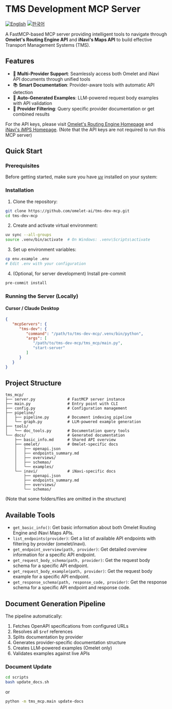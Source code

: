 # TMS Development MCP Server

[![English](https://img.shields.io/badge/lang-English-blue.svg)](README.md) [![한국어](https://img.shields.io/badge/언어-한국어-orange.svg)](README.ko.md)

A FastMCP-based MCP server providing intelligent tools to navigate through **Omelet's Routing Engine API** and **iNavi's Maps API** to build effective Transport Management Systems (TMS).

## Features

- 🚀 **Multi-Provider Support**: Seamlessly access both Omelet and iNavi API documents through unified tools
- 📚 **Smart Documentation**: Provider-aware tools with automatic API detection
- 🔄 **Auto-Generated Examples**: LLM-powered request body examples with API validation
- 🎯 **Provider Filtering**: Query specific provider documentation or get combined results

For the API keys, please visit [Omelet's Routing Engine Homepage](https://routing.oaasis.cc/) and [iNavi's iMPS Homepage](https://mapsapi.inavisys.com/).
(Note that the API keys are not required to run this MCP server)


## Quick Start

### Prerequisites

Before getting started, make sure you have [uv](https://docs.astral.sh/uv/getting-started/installation/) installed on your system:

### Installation

1. Clone the repository:
```bash
git clone https://github.com/omelet-ai/tms-dev-mcp.git
cd tms-dev-mcp
```

2. Create and activate virtual environment:
```bash
uv sync --all-groups
source .venv/bin/activate  # On Windows: .venv\Scripts\activate
```

3. Set up environment variables:
```bash
cp env.example .env
# Edit .env with your configuration
```

4. (Optional, for server development) Install pre-commit
```bash
pre-commit install
```

### Running the Server (Locally)

#### Cursor / Claude Desktop
```json
{
   "mcpServers": {
      "tms-dev": {
         "command": "/path/to/tms-dev-mcp/.venv/bin/python",
         "args": [
            "/path/to/tms-dev-mcp/tms_mcp/main.py",
            "start-server"
         ]
      }
   }
}
```

## Project Structure

```
tms_mcp/
├── server.py              # FastMCP server instance
├── main.py                # Entry point with CLI
├── config.py              # Configuration management
├── pipeline/
│   ├── pipeline.py        # Document indexing pipeline
│   └── graph.py           # LLM-powered example generation
├── tools/
│   └── doc_tools.py       # Documentation query tools
└── docs/                  # Generated documentation
    ├── basic_info.md      # Shared API overview
    ├── omelet/            # Omelet-specific docs
    │   ├── openapi.json
    │   ├── endpoints_summary.md
    │   ├── overviews/
    │   ├── schemas/
    │   └── examples/
    └── inavi/             # iNavi-specific docs
        ├── openapi.json
        ├── endpoints_summary.md
        ├── overviews/
        └── schemas/
```

(Note that some folders/files are omitted in the structure)

## Available Tools

- `get_basic_info()`: Get basic information about both Omelet Routing Engine and iNavi Maps APIs.
- `list_endpoints(provider)`: Get a list of available API endpoints with filtering by provider (omelet/inavi).
- `get_endpoint_overview(path, provider)`: Get detailed overview information for a specific API endpoint.
- `get_request_body_schema(path, provider)`: Get the request body schema for a specific API endpoint.
- `get_request_body_example(path, provider)`: Get the request body example for a specific API endpoint.
- `get_response_schema(path, response_code, provider)`: Get the response schema for a specific API endpoint and response code.


## Document Generation Pipeline

The pipeline automatically:
1. Fetches OpenAPI specifications from configured URLs
2. Resolves all `$ref` references
3. Splits documentation by provider
4. Generates provider-specific documentation structure
5. Creates LLM-powered examples (Omelet only)
6. Validates examples against live APIs

### Document Update

```bash
cd scripts
bash update_docs.sh
```
or
```bash
python -m tms_mcp.main update-docs
```
